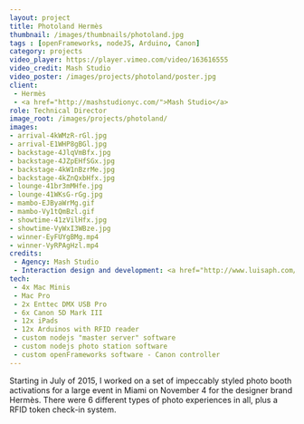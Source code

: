 ```yaml
---
layout: project
title: Photoland Hermès
thumbnail: /images/thumbnails/photoland.jpg
tags : [openFrameworks, nodeJS, Arduino, Canon]
category: projects
video_player: https://player.vimeo.com/video/163616555
video_credit: Mash Studio
video_poster: /images/projects/photoland/poster.jpg
client: 
 - Hermès
 - <a href="http://mashstudionyc.com/">Mash Studio</a>
role: Technical Director
image_root: /images/projects/photoland/
images:
- arrival-4kWMzR-rGl.jpg
- arrival-E1WHP8gBGl.jpg
- backstage-4JlqVmBfx.jpg
- backstage-4JZpEHfSGx.jpg
- backstage-4kW1nBzrMe.jpg
- backstage-4kZnQxbHfx.jpg
- lounge-41br3mMHfe.jpg
- lounge-41WKsG-rGg.jpg
- mambo-EJByaWrMg.gif
- mambo-Vy1tQmBzl.gif
- showtime-41zVilHfx.jpg
- showtime-VyWxI3WBze.jpg
- winner-EyFUYgBMg.mp4
- winner-VyRPAgHzl.mp4
credits:
 - Agency: Mash Studio
 - Interaction design and development: <a href="http://www.luisaph.com/">Luisa Pereira</a>
tech:
 - 4x Mac Minis
 - Mac Pro
 - 2x Enttec DMX USB Pro
 - 6x Canon 5D Mark III
 - 12x iPads
 - 12x Arduinos with RFID reader
 - custom nodejs "master server" software
 - custom nodejs photo station software
 - custom openFrameworks software - Canon controller
---
```


Starting in July of 2015, I worked on a set of impeccably styled photo booth activations for a large event in Miami on November 4 for the designer brand Hermès. There were 6 different types of photo experiences in all, plus a RFID token check-in system.